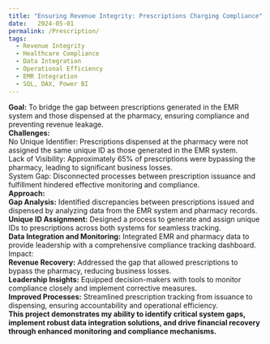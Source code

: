 ```yaml
---
title: "Ensuring Revenue Integrity: Prescriptions Charging Compliance"
date:   2024-05-01
permalink: /Prescription/
tags:
  - Revenue Integrity
  - Healthcare Compliance 
  - Data Integration 
  - Operational Efficiency
  - EMR Integration
  - SQL, DAX, Power BI
---
```


**Goal:** To bridge the gap between prescriptions generated in the EMR system and those dispensed at the pharmacy, ensuring compliance and preventing revenue leakage.
\
**Challenges:**
\
No Unique Identifier: Prescriptions dispensed at the pharmacy were not assigned the same unique ID as those generated in the EMR system.\
Lack of Visibility: Approximately 65% of prescriptions were bypassing the pharmacy, leading to significant business losses.\
System Gap: Disconnected processes between prescription issuance and fulfillment hindered effective monitoring and compliance.\
**Approach:**
\
**Gap Analysis:** Identified discrepancies between prescriptions issued and dispensed by analyzing data from the EMR system and pharmacy records.\
**Unique ID Assignment:** Designed a process to generate and assign unique IDs to prescriptions across both systems for seamless tracking.\
**Data Integration and Monitoring:** Integrated EMR and pharmacy data to provide leadership with a comprehensive compliance tracking dashboard.\
Impact:
\
**Revenue Recovery:** Addressed the gap that allowed prescriptions to bypass the pharmacy, reducing business losses.\
**Leadership Insights:** Equipped decision-makers with tools to monitor compliance closely and implement corrective measures.\
**Improved Processes:** Streamlined prescription tracking from issuance to dispensing, ensuring accountability and operational efficiency.\
**This project demonstrates my ability to identify critical system gaps, implement robust data integration solutions, and drive financial recovery through enhanced monitoring and compliance mechanisms.**
